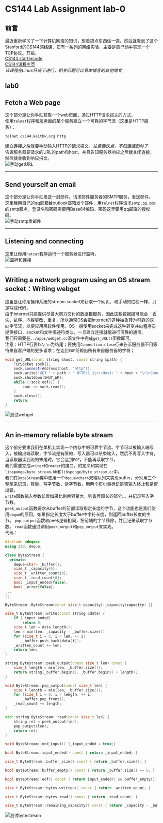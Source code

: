# CS144 Lab Assignment lab-0


## 前言
最近重新学习了一下计算机网络的知识，想着搞点东西做一做，然后就看到了这个Stanford的CS144网络课，它有一系列的网络实验，主要是自己动手实现一个TCP协议。开搞。  
[CS144 startercode](https://github.com/cs144/sponge)  
[CS144课程主页](https://cs144.github.io/)  
*该课程在Linux系统下进行，相关问题可以看本博客的其他博文*

## lab0
## Fetch a Web page
这个部分是让你手动获取一个web页面，通过HTTP请求报文的方式。  
使用`telnet`程序和服务器的某个服务建立一个可靠的字节流（这里是HTTP服务）：  
```shell
telnet cs144.keithw.org http
```
建立连接之后就要手动输入HTTP的请求报文。*注意要快点，不然连接超时了*  
告诉服务器要请求的URL的path和host，并且告知服务器响应之后就关闭连接，然后就会收到响应报文。  
![](/post_images/posts/Networking/CS144LabAssignmentlab-0/手动getURL.jpg "手动getURL")  

-----

## Send yourself an email
这个部分是让你手动发送一封邮件，请求邮件服务器的SMTP服务，发送邮件。  
这里我用自己的qq邮箱给outlook邮箱发个邮件，用`telnet`程序请求`smtp.qq.com`的smtp服务，登录名和密码需要用Base64编码，密码这里要用qq邮箱的授权码。  
![](/post_images/posts/Networking/CS144LabAssignmentlab-0/手动smtp发邮件.jpg "手动smtp发邮件")

-----

## Listening and connecting
这里让你用`natcat`程序运行一个服务器进行监听。  
![](/post_images/posts/Networking/CS144LabAssignmentlab-0/监听和连接.jpg "监听和连接")

-----

## Writing a network program using an OS stream socket：Writing webget
这里是让你用操作系统的stream socket来获取一个网页，和手动的过程一样，只是写成代码。  
由于Internet只能提供尽最大努力交付的数据报服务，因此这些数据报可能会：丢失、乱序、内容更改、重复，所以通常OS会把Internet的这种抽象转为可靠的双向字节流，以便应用层软件使用。OS一般使用socket来完成这种转变并向程序员提供接口，socket和文件描述符类似，一旦建立连接就能进行可靠的通信。  
我们只需要在`../apps/webget.cc`源文件中完成`get_URL()`函数即可。  
注意：HTTP行要以`\r\n`为结尾；要使用`Connection:close`行来告诉服务器不用等待来自客户端的更多请求；在达到`EOF`前输出所有来自服务器的字符；  
```cpp
void get_URL(const string &host, const string &path) {
    TCPSocket sock{};
    sock.connect(Address(host, "http"));
    sock.write("GET " + path + " HTTP/1.1\r\nHost: " + host + "\r\nConnection:close" + "\r\n\r\n");
    sock.shutdown(SHUT_WR);
    while (!sock.eof()) {
        cout << sock.read();
    }
    sock.close();
    return;
}
```
![](/post_images/posts/Networking/CS144LabAssignmentlab-0/测试webget.jpg "测试webget")  

-----

## An in-memory reliable byte stream
这个部分要求我们在单机上实现一个内存中的可靠字节流。字节可以被输入端写入，被输出端读取，字节流是有限的，写入器可以结束输入，然后不再写入字符，当读取器读到流的末尾时，它会达到`EOF`，不能再读取字节。  
我们需要完成`writer`和`reader`的接口，的定义和实现在`libsponge/byte_stream.hh`和`libsponge/byte_stream.cc`中。  
我们在`ByteStream`类中使用一个`deque<char>`双端队列来实现buffer，分别用三个整型来记录，容量、写字节数、读字节数，用两个布尔量标记是否输入终止和是否出错。  
`write`函数输入参数长度如果比剩余容量大，则丢弃超长的部分。，并记录写入字节数。  
`peek_output`函数要求从buffer的前部读取指定长度的字节，这个功能也是我们使用`deque`的原因，如果指定长度大于buffer中字符长度，则返回buffer长度的字节。
`pop_output`函数和peek逻辑相同，把前端的字节移除，并且记录读取字节数。
`read`函数通过调用`peek_output`和`pop_output`来实现。  
代码：  
```cpp
#include <deque>
using std::deque;

class ByteStream {
  private:
    deque<char> _buffer{};
    size_t _capacity{0};
    size_t _written_count{0};
    size_t _read_count{0};
    bool _input_ended{false};
    bool _error{false};
...
};

ByteStream::ByteStream(const size_t capacity):_capacity(capacity) {}

size_t ByteStream::write(const string &data) {
    if (_input_ended)
        return 0;
    size_t len = data.length();
    len = min(len, _capacity - _buffer.size());
    for (size_t i = 0; i < len; ++ i)
        _buffer.push_back(data[i]);
    _written_count += len;
    return len;
}

string ByteStream::peek_output(const size_t len) const {
    size_t length = min(len, _buffer.size());
    return string(_buffer.begin(), _buffer.begin() + length);
}

void ByteStream::pop_output(const size_t len) {
    size_t length = min(len, _buffer.size());
    for (size_t i = 0; i < length; ++ i)
        _buffer.pop_front();
    _read_count += length;
}

std::string ByteStream::read(const size_t len) {
    string ret = peek_output(len);
    pop_output(len);
    return ret;
}

void ByteStream::end_input() {_input_ended = true;}

bool ByteStream::input_ended() const { return _input_ended; }

size_t ByteStream::buffer_size() const { return _buffer.size(); }

bool ByteStream::buffer_empty() const { return _buffer.size() == 0; }

bool ByteStream::eof() const { return input_ended() && buffer_empty(); }

size_t ByteStream::bytes_written() const { return _written_count; }

size_t ByteStream::bytes_read() const { return _read_count; }

size_t ByteStream::remaining_capacity() const { return _capacity - _buffer.size(); }
```
![](/post_images/posts/Networking/CS144LabAssignmentlab-0/测试bytestream.jpg "测试bytestream")  
